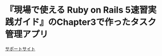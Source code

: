 # 『現場で使える Ruby on Rails 5速習実践ガイド』のChapter3で作ったタスク管理アプリ

[サポートサイト](https://book.mynavi.jp/supportsite/detail/9784839962227.html)
